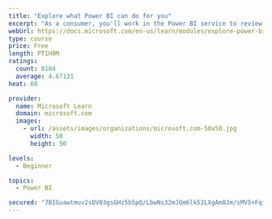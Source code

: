 ```yaml
---
title: "Explore what Power BI can do for you"
excerpt: "As a consumer, you'll work in the Power BI service to review and interact with content that has been shared with you. This module provides the foundational information that you need to work effectively in the Power BI service."
webUrl: https://docs.microsoft.com/en-us/learn/modules/explore-power-bi-service/
type: course
price: Free
length: PT1H9M
ratings:
  count: 8184
  average: 4.67131
heat: 60

provider:
  name: Microsoft Learn
  domain: microsoft.com
  images:
    - url: /assets/images/organizations/microsoft.com-50x50.jpg
      width: 50
      height: 50

levels:
  - Beginner

topics:
  - Power BI

secured: "7BIGuawtmuv2sDV03gsGHz5b5pQ/LbwNs32mJQm6lk52LXgAm8Jm/sMV5+FqfWvwobODrE+v6e2KebQkiMFYAr8tGRxo5Xj1Dduxt+yDpk1/KmGZH0x2439eIiiE7+48sCBPJMVoch4G63F61OC8YIP9i9C9sh7qij1tYl/wyY7lwX5ySM0TapbQR9gdC4QCbRpiKIVILLWyfNY2vwazwVHPHg0+gB8nsRl18PEdfE5i1jcpv43rMXJSDvH5mMTmH/soyk4DV5dbvX+KVLrldJZJ0eqCUe0CCR51GRxqgkuwFOEWUDg7vxjhat3rNPoHwQA/iAuVyc9lGtm/3XJC4qAtAoVVNUXp6adnA14qob9bnyF6UHTZJcWmauEygshoOHLMSw8AO8qKl1X/EuD1dalAUUwlT5Q/Yr/iVA0C7J8=;kp+ULHtUgLScmjviZe11PQ=="
---
```


